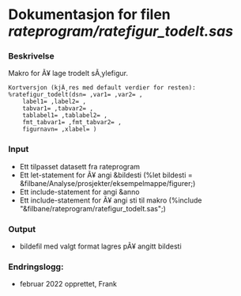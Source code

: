 
# Dokumentasjon for filen *rateprogram/ratefigur_todelt.sas*

### Beskrivelse

Makro for Ã¥ lage trodelt sÃ¸ylefigur.

```
Kortversjon (kjÃ¸res med default verdier for resten):
%ratefigur_todelt(dsn= ,var1= ,var2= ,
    label1= ,label2= ,
    tabvar1= ,tabvar2= ,
    tablabel1= ,tablabel2= ,
    fmt_tabvar1= ,fmt_tabvar2= ,
    figurnavn= ,xlabel= )

```
### Input
- Ett tilpasset datasett fra rateprogram
- Ett let-statement for Ã¥ angi &bildesti (%let bildesti = &filbane/Analyse/prosjekter/eksempelmappe/figurer;)
- Ett include-statement for angi &anno
- Ett include-statement for Ã¥ angi sti til makro (%include "&filbane/rateprogram/ratefigur_todelt.sas";)

### Output
- bildefil med valgt format lagres pÃ¥ angitt bildesti

### Endringslogg:
- februar 2022 opprettet, Frank
